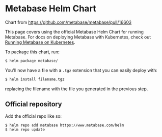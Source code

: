 # Metabase Helm Chart

Chart from https://github.com/metabase/metabase/pull/16603

This page covers using the official Metabase Helm Chart for running Metabase. For docs on deploying Metabase with Kubernetes, check out [Running Metabase on Kubernetes](https://metabase.com/docs/latest/operations-guide/running-metabase-on-kubernetes.html).

To package this chart, run:

```bash
$ helm package metabase/
```

You'll now have a file with a `.tgz` extension that you can easily deploy with:

```bash
$ helm install filename.tgz
```

replacing the filename with the file you generated in the previous step.

## Official repository

Add the official repo like so:

```bash
$ helm repo add metabase https://www.metabase.com/helm
$ helm repo update
```
